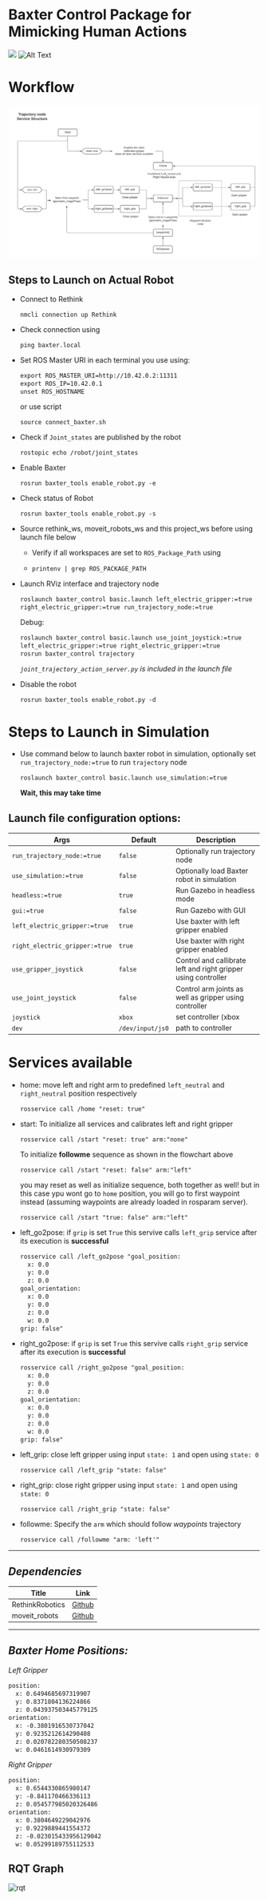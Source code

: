 # Baxter Control Package for Mimicking Human Actions

![](https://media.giphy.com/media/gusA7juHoTFYPS99kY/giphy-downsized-large.gif)
![Alt Text](https://media.giphy.com/media/vFKqnCdLPNOKc/giphy.gif)

# Workflow
![rqt](baxter_control/Blankdiagram.png)

##  __Steps to Launch on Actual Robot__
- Connect to Rethink
  ```
  nmcli connection up Rethink
  ```
- Check connection using 
  ```
  ping baxter.local
  ```
- Set ROS Master URI in each terminal you use using:
  ```
  export ROS_MASTER_URI=http://10.42.0.2:11311
  export ROS_IP=10.42.0.1
  unset ROS_HOSTNAME
  ```
    or use script
    ```
    source connect_baxter.sh
    ```
- Check if `Joint_states` are published by the robot
  ```
  rostopic echo /robot/joint_states
  ```
- Enable Baxter
  ```
  rosrun baxter_tools enable_robot.py -e
  ```
- Check status of Robot
  ```
  rosrun baxter_tools enable_robot.py -s
  ```
- Source rethink_ws, moveit_robots_ws and this project_ws before using launch file below
  - Verify if all workspaces are set to `ROS_Package_Path` using
  - ```
    printenv | grep ROS_PACKAGE_PATH
    ```
- Launch RViz interface and trajectory node
  ```
  roslaunch baxter_control basic.launch left_electric_gripper:=true right_electric_gripper:=true run_trajectory_node:=true 
  ```
  Debug:
  ```
  roslaunch baxter_control basic.launch use_joint_joystick:=true left_electric_gripper:=true right_electric_gripper:=true
  rosrun baxter_control trajectory
  ```
  *`joint_trajectory_action_server.py` is included in the launch file*

- Disable the robot
  ```
  rosrun baxter_tools enable_robot.py -d
  ```

# __Steps to Launch in Simulation__
- Use command below to launch baxter robot in simulation, optionally set `run_trajectory_node:=true` to run `trajectory` node
  ```
  roslaunch baxter_control basic.launch use_simulation:=true
  ```
  **Wait, this may take time**
## Launch file configuration options:

Args | Default | Description
------------ | ------------- | -------------
`run_trajectory_node:=true`|`false`| Optionally run trajectory node
`use_simulation:=true` |`false`| Optionally load Baxter robot in simulation
`headless:=true`|`true`| Run Gazebo in headless mode
`gui:=true`|`false`| Run Gazebo with GUI
`left_electric_gripper:=true`|`true`| Use baxter with left gripper enabled
`right_electric_gripper:=true` |`true`|Use baxter with right gripper enabled
`use_gripper_joystick` | `false` | Control and callibrate left and right gripper using controller
`use_joint_joystick` | `false` | Control arm joints as well as gripper using controller
`joystick` | `xbox` | set controller (xbox | Logitech | PS4)
`dev` | `/dev/input/js0` | path to controller

# Services available
- home: move left and right arm to predefined `left_neutral` and `right_neutral` position respectively
  ```
  rosservice call /home "reset: true" 
  ```
- start: To initialize all services and calibrates left and right gripper
  ```
  rosservice call /start "reset: true" arm:"none"
  ```
  To initialize __followme__ sequence as shown in the flowchart above
  ```
  rosservice call /start "reset: false" arm:"left"
  ```
  you may reset as well as initialize sequence, both together as well! but in this case ypu wont go to `home` position, you will go to first waypoint instead (assuming waypoints are already loaded in rosparam server).
   ```
  rosservice call /start "true: false" arm:"left"
  ```

- left_go2pose: if `grip` is set `True` this servive calls `left_grip` service after its execution is __successful__
  ```
  rosservice call /left_go2pose "goal_position:                          
    x: 0.0
    y: 0.0
    z: 0.0
  goal_orientation:
    x: 0.0
    y: 0.0
    z: 0.0
    w: 0.0
  grip: false" 
  ```
- right_go2pose: if `grip` is set `True` this servive calls `right_grip` service after its execution is __successful__
  ```
  rosservice call /right_go2pose "goal_position:                     
    x: 0.0
    y: 0.0
    z: 0.0
  goal_orientation:
    x: 0.0
    y: 0.0
    z: 0.0
    w: 0.0
  grip: false"  
  ```
- left_grip: close left gripper using input `state: 1` and open using `state: 0`
  ```
  rosservice call /left_grip "state: false" 
  ```
- right_grip: close right gripper using input `state: 1` and open using `state: 0`
  ```
  rosservice call /right_grip "state: false"   
  ```
- followme: Specify the `arm` which should follow *waypoints* trajectory
  ```
  rosservice call /followme "arm: 'left'"
  ```
---

## *Dependencies*
Title | Link
------------ | -------------
RethinkRobotics| [Github](https://github.com/RethinkRobotics)
moveit_robots | [Github](https://github.com/ros-planning/moveit_robots)
---

## *Baxter Home Positions:*

*Left Gripper*
```
position: 
  x: 0.6494685697319907
  y: 0.8371804136224866
  z: 0.043937503445779125
orientation: 
  x: -0.3801916530737042
  y: 0.9235212614290408
  z: 0.020782280350508237
  w: 0.0461614930979309
```

*Right Gripper*
```
position: 
  x: 0.6544330865980147
  y: -0.841170466336113
  z: 0.054577985020326486
orientation: 
  x: 0.3804649229042976
  y: 0.9229889441554372
  z: -0.023015433956129042
  w: 0.05299189755112533
```
## RQT Graph

![rqt](baxter_control/rosgraph.svg)